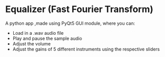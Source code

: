 # Equalizer (Fast Fourier Transform)
<p>A python app ,made using PyQt5 GUI module, where you can: </p>
<ul>
  <li>Load in a .wav audio file</li>
  <li>Play and pause the sample audio</li>
  <li>Adjust the volume</li>
  <li>Adjust the gains of 5 different instruments using the respective sliders</li>
</ul>
<img src=https://user-images.githubusercontent.com/61319952/169032997-0605ffc8-1ce3-45d5-8af4-8c49ebec081c.png class="img-responsive" alt=""> </div>
